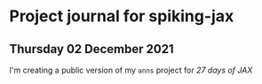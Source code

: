 # Project journal for spiking-jax

## Thursday 02 December 2021

I'm creating a public version of my `anns` project for *27 days of JAX*

